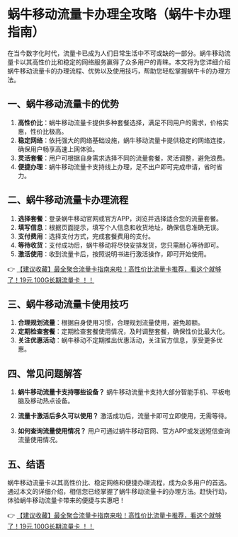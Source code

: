 # 蜗牛移动流量卡办理全攻略（蜗牛卡办理指南）

在当今数字化时代，流量卡已成为人们日常生活中不可或缺的一部分。蜗牛移动流量卡以其高性价比和稳定的网络服务赢得了众多用户的青睐。本文将为您详细介绍蜗牛移动流量卡的办理流程、优势以及使用技巧，帮助您轻松掌握蜗牛卡的办理方法。

## 一、蜗牛移动流量卡的优势

1. **高性价比**：蜗牛移动流量卡提供多种套餐选择，满足不同用户的需求，价格实惠，性价比极高。
2. **稳定网络**：依托强大的网络基础设施，蜗牛移动流量卡提供稳定的网络连接，确保用户畅享高速上网体验。
3. **灵活套餐**：用户可根据自身需求选择不同的流量套餐，灵活调整，避免浪费。
4. **便捷办理**：蜗牛移动流量卡支持线上办理，足不出户即可完成申请，省时省力。

## 二、蜗牛移动流量卡办理流程

1. **选择套餐**：登录蜗牛移动官网或官方APP，浏览并选择适合您的流量套餐。
2. **填写信息**：根据页面提示，填写个人信息和收货地址，确保信息准确无误。
3. **支付费用**：选择支付方式，完成套餐费用的支付。
4. **等待收货**：支付成功后，蜗牛移动将尽快安排发货，您只需耐心等待即可。
5. **激活使用**：收到流量卡后，按照说明书进行激活操作，即可开始使用。

👉 [【建议收藏】最全聚合流量卡指南来啦！高性价比流量卡推荐，看这个就够了！19元 100G长期流量卡 ！！](https://bit.ly/Liuliangka)

## 三、蜗牛移动流量卡使用技巧

1. **合理规划流量**：根据自身使用习惯，合理规划流量使用，避免超额。
2. **定期检查套餐**：定期检查套餐使用情况，及时调整套餐，确保性价比最大化。
3. **关注优惠活动**：蜗牛移动不定期推出优惠活动，关注官方信息，享受更多优惠。

## 四、常见问题解答

1. **蜗牛移动流量卡支持哪些设备？**
   蜗牛移动流量卡支持大部分智能手机、平板电脑及移动热点设备。

2. **流量卡激活后多久可以使用？**
   激活成功后，流量卡即可立即使用，无需等待。

3. **如何查询流量使用情况？**
   用户可通过蜗牛移动官网、官方APP或发送短信查询流量使用情况。

## 五、结语

蜗牛移动流量卡以其高性价比、稳定网络和便捷办理流程，成为众多用户的首选。通过本文的详细介绍，相信您已经掌握了蜗牛移动流量卡的办理方法。赶快行动，体验蜗牛移动流量卡带来的便捷与实惠吧！

👉 [【建议收藏】最全聚合流量卡指南来啦！高性价比流量卡推荐，看这个就够了！19元 100G长期流量卡 ！！](https://bit.ly/Liuliangka)